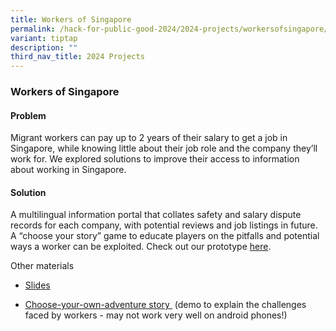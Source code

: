```yaml
---
title: Workers of Singapore
permalink: /hack-for-public-good-2024/2024-projects/workersofsingapore/
variant: tiptap
description: ""
third_nav_title: 2024 Projects
---
```

<h3>Workers of Singapore</h3>
<h4>Problem</h4>
<p>Migrant workers can pay up to 2 years of their salary to get a job in
Singapore, while knowing little about their job role and the company they’ll
work for. We explored solutions to improve their access to information
about working in Singapore.</p>
<h4>Solution</h4>
<p>A multilingual information portal that collates safety and salary dispute
records for each company, with potential reviews and job listings in future.
A “choose your story” game to educate players on the pitfalls and potential
ways a worker can be exploited.&nbsp;Check out our prototype <a href="https://workersofsg-r889h7sec-workersofsg.vercel.app/" rel="noopener noreferrer nofollow" target="_blank">here</a>.</p>
<p>Other materials</p>
<ul data-tight="true" class="tight">
<li>
<p><a href="https://docs.google.com/presentation/d/1gOfnOCCa9Wr56vxXaRuqGMYhWTUx19lJ0tLkomJskKg/edit?usp=sharing" rel="noopener noreferrer nofollow" target="_blank"><u>Slides</u></a>
</p>
</li>
<li>
<p><a href="https://www.figma.com/proto/qwH8DHKp3oJB6mIoXDOL3f/Migrant-Worker-Main?page-id=303%3A6392&amp;node-id=304-6478&amp;starting-point-node-id=304%3A6478&amp;mode=design&amp;t=Yy5XOIPnKGyP9fLy-1" rel="noopener noreferrer nofollow" target="_blank"><u>Choose-your-own-adventure story </u></a>&nbsp;(demo
to explain the challenges faced by workers - may not work very well on
android phones!)</p>
</li>
</ul>
<p></p>
<p></p>
<p></p>
<p></p>